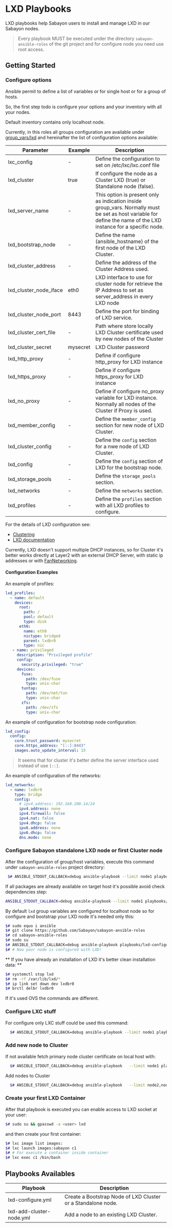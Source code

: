 # LXD Playbooks

LXD playbooks help Sabayon users to install and manage LXD in our Sabayon nodes.

> Every playbook MUST be executed under the directory `sabayon-ansible-roles` of the git project and for configure node you need use root access.

## Getting Started

### Configure options

Ansible permit to define a list of variables or for single host or for a group of hosts.

So, the first step todo is configure your options and your inventory with all your nodes.

Default inventory contains only localhost node.

Currently, in this roles all groups configuration are available under [group_vars/lxd](https://github.com/Sabayon/sabayon-ansible-roles/blob/master/inventory/group_vars/lxd)
and hereinafter the list of configuration options available:

| Parameter | Example | Description |
|-----------|---------|-------------|
| lxc_config | - | Define the configuration to set on /etc/lxc/lxc.conf file |
| lxd_cluster | true | If configure the node as a Cluster LXD (true) or Standalone node (false). |
| lxd_server_name | - | This option is present only as indication inside group_vars. Normally must be set as host variable for define the name of the LXD instance for a specific node. |
| lxd_bootstrap_node | - | Define the name (ansible_hostname) of the first node of the LXD Cluster. |
| lxd_cluster_address | - | Define the address of the Cluster Address used. |
| lxd_cluster_node_iface | eth0 | LXD interface to use for cluster node for retrieve the IP Address to set as server_address in every LXD node |
| lxd_cluster_node_port | 8443 | Define the port for binding of LXD service. |
| lxd_cluster_cert_file | - | Path where store locally LXD Cluster certificate used by new nodes of the Cluster |
| lxd_cluster_secret | mysecret | LXD Cluster password |
| lxd_http_proxy | - | Define if configure http_proxy for LXD instance |
| lxd_https_proxy | - | Define if configure https_proxy for LXD instance |
| lxd_no_proxy | - | Define if configure no_proxy variable for LXD instance. Normally all nodes of the Cluster if Proxy is used. |
| lxd_member_config | - | Define the `member_config` section for new node of LXD Cluster. |
| lxd_cluster_config | - | Define the `config` section for a nwe node of LXD Cluster. |
| lxd_config | - | Define the `config` section of LXD for the bootstrap node. |
| lxd_storage_pools | - | Define the `storage_pools` section. |
| lxd_networks | - | Define the `networks` section. |
| lxd_profiles | - | Define the `profiles` section with all LXD profiles to configure. |

For the details of LXD configuration see:

 * [Clustering](https://lxd.readthedocs.io/en/latest/clustering/)
 * [LXD documentation](https://github.com/lxc/lxd/tree/master/doc)

Currently, LXD doesn't support multiple DHCP instances, so for Cluster it's better works directly at Layer2 with
an external DHCP Server, with static ip addresses or with [FanNetworking](https://wiki.ubuntu.com/FanNetworking).

#### Configuration Examples

An example of profiles:

```yaml
lxd_profiles:
  - name: default
    devices:
      root:
        path: /
        pool: default
        type: disk
      eth0:
        name: eth0
        nictype: bridged
        parent: lxdbr0
        type: nic
   - name: privileged
     description: "Privileged profile"
     config:
       security.privileged: "true"
     devices:
       fuse:
         path: /dev/fuse
         type: unix-char
       tuntap:
         path: /dev/net/tun
         type: unix-char
       zfs:
         path: /dev/zfs
         type: unix-char

```

An example of configuration for bootstrap node configuration:

```yaml
lxd_config:
  config:
    core.trust_password: mysecret
    core.https_address: "[::]:8443"
    images.auto_update_interval: 15
```

> It seems that for cluster it's better define the server interface used instead of use `[::]`.


An example of configuration of the networks:

```yaml
lxd_networks:
  - name: lxdbr0
    type: bridge
    config:
      # ipv4.address: 192.168.200.14/24
      ipv4.address: none
      ipv4.firewall: false
      ipv4.nat: false
      ipv4.dhcp: false
      ipv6.address: none
      ipv6.dhcp: false
      dns.mode: none
```

### Configure Sabayon standalone LXD node or first Cluster node

After the configuration of group/host variables, execute this command under `sabayon-ansible-roles`
project directory:


```bash
 $# ANSIBLE_STDOUT_CALLBACK=debug ansible-playbook --limit node1 playbooks/lxd-configure.yml
```

If all packages are already available on target host it's possible avoid check dependencies step:

```bash
ANSIBLE_STDOUT_CALLBACK=debug ansible-playbook --limit node1 playbooks/lxd-configure.yml  --skip-tags install_deps
```

By default `lxd` group variables are configured for localhost node so for configure and bootstrap your LXD node
it's needed only this:

```bash
$# sudo equo i ansible
$# git clone https://github.com/Sabayon/sabayon-ansible-roles
$# cd sabayon-ansible-roles
$# sudo su
$# ANSIBLE_STDOUT_CALLBACK=debug ansible-playbook playbooks/lxd-configure.yml
$# # Now your node is configured with LXD!
```

** If you have already an installation of LXD it's better clean installation data: **

```bash
$# systemctl stop lxd
$# rm -rf /var/lib/lxd/*
$# ip link set down dev lxdbr0
$# brctl delbr lxdbr0
```

If it's used OVS the commands are different.

### Configure LXC stuff

For configure only LXC stuff could be used this command:

```bash
  $# ANSIBLE_STDOUT_CALLBACK=debug ansible-playbook --limit node1 playbooks/lxd-configure.yml -t lxc_conf_override
```

### Add new node to Cluster


If not available fetch primary node cluster certificate on local host with:

```bash
  $# ANSIBLE_STDOUT_CALLBACK=debug ansible-playbook   --limit node1 playbooks/lxd-configure.yml --skip-tags systemd_stuff,lxd_boostrap_node
```

Add nodes to Cluster

```bash
  $# ANSIBLE_STDOUT_CALLBACK=debug ansible-playbook   --limit node2,node3,node4 playbooks/lxd-add-cluster-node.yml
```

### Create your first LXD Container

After that playbook is executed you can enable access to LXD socket at your user:

```bash
$# sudo su && gpasswd -a <user> lxd
```

and then create your first container:

```bash
$# lxc image list images:
$# lxc launch images:sabayon c1
$# # For execute a container inside container
$# lxc exec c1 /bin/bash
```

## Playbooks Availables

| Playbook | Description |
|----------|-------------|
|lxd-configure.yml | Create a Bootstrap Node of LXD Cluster or a Standalone node. |
|lxd-add-cluster-node.yml | Add a node to an existing LXD Cluster. |

